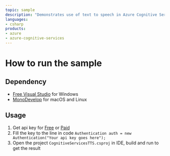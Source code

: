 ```yaml
---
topic: sample
description: "Demonstrates use of text to speech in Azure Cognitive Services."
languages:
- csharp
products:
- azure
- azure-cognitive-services
---
```


# How to run the sample

## Dependency

* [Free Visual Studio](https://www.visualstudio.com/free-developer-offers/) for Windows
* [MonoDevelop](http://www.monodevelop.com/) for macOS and Linux

## Usage

1. Get api key for [Free](https://www.microsoft.com/cognitive-services/en-us/subscriptions?productId=/products/Bing.Speech.Preview) or [Paid](https://portal.azure.com/#create/Microsoft.CognitiveServices/apitype/Bing.Speech/pricingtier/S0)
1. Fill the key to the line in code `Authentication auth = new Authentication("Your api key goes here");`
1. Open the project `CognitiveServicesTTS.csproj` in IDE, build and run to get the result
